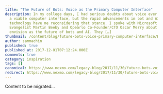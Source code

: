 ```yaml
---
title: "The Future of Bots: Voice as the Primary Computer Interface"
description: In my college days, I had serious doubts about voice ever becoming
  a viable computer interface, but the rapid advancements in bot and AI
  technology have me reconsidering that stance. I spoke with Microsoft Technical
  Evangelist Martin Beeby and Opearlo Co-Founder/CTO Oscar Merry about what they
  envision as the future of bots and AI. They […]
thumbnail: /content/blog/future-bots-voice-primary-computer-interface/Bots-Clip13_800x300.jpg
author: sammachin
published: true
published_at: 2017-12-01T07:12:24.000Z
comments: true
category: inspiration
tags: []
canonical: https://www.nexmo.com/legacy-blog/2017/11/30/future-bots-voice-primary-computer-interface
redirect: https://www.nexmo.com/legacy-blog/2017/11/30/future-bots-voice-primary-computer-interface
---
```


Content to be migrated...
